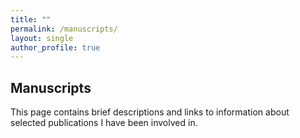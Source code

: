 ```yaml
---
title: ""
permalink: /manuscripts/
layout: single
author_profile: true
---
```


## Manuscripts

This page contains brief descriptions and links to information about selected publications I have been involved in.
